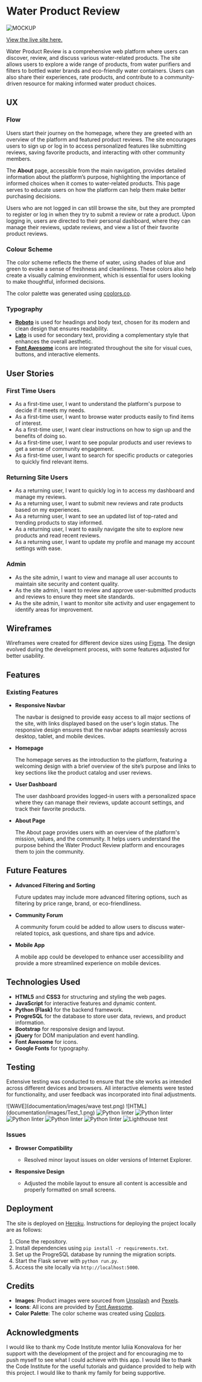 # Water Product Review

![MOCKUP](documentation/features/mockup.png)

[View the live site here.](https://water-master-769e91fb66d4.herokuapp.com/)

Water Product Review is a comprehensive web platform where users can discover, review, and discuss various water-related products. The site allows users to explore a wide range of products, from water purifiers and filters to bottled water brands and eco-friendly water containers. Users can also share their experiences, rate products, and contribute to a community-driven resource for making informed water product choices.

## UX

### Flow

Users start their journey on the homepage, where they are greeted with an overview of the platform and featured product reviews. The site encourages users to sign up or log in to access personalized features like submitting reviews, saving favorite products, and interacting with other community members.

The **About** page, accessible from the main navigation, provides detailed information about the platform’s purpose, highlighting the importance of informed choices when it comes to water-related products. This page serves to educate users on how the platform can help them make better purchasing decisions.


Users who are not logged in can still browse the site, but they are prompted to register or log in when they try to submit a review or rate a product. Upon logging in, users are directed to their personal dashboard, where they can manage their reviews, update reviews, and view a list of their favorite product reviews.

### Colour Scheme

The color scheme reflects the theme of water, using shades of blue and green to evoke a sense of freshness and cleanliness. These colors also help create a visually calming environment, which is essential for users looking to make thoughtful, informed decisions.

The color palette was generated using [coolors.co](https://coolors.co).



### Typography

- **[Roboto](https://fonts.google.com/specimen/Roboto)** is used for headings and body text, chosen for its modern and clean design that ensures readability.
- **[Lato](https://fonts.google.com/specimen/Lato)** is used for secondary text, providing a complementary style that enhances the overall aesthetic.
- **[Font Awesome](https://fontawesome.com)** icons are integrated throughout the site for visual cues, buttons, and interactive elements.

## User Stories

### First Time Users

- As a first-time user, I want to understand the platform's purpose to decide if it meets my needs.
- As a first-time user, I want to browse water products easily to find items of interest.
- As a first-time user, I want clear instructions on how to sign up and the benefits of doing so.
- As a first-time user, I want to see popular products and user reviews to get a sense of community engagement.
- As a first-time user, I want to search for specific products or categories to quickly find relevant items.

### Returning Site Users

- As a returning user, I want to quickly log in to access my dashboard and manage my reviews.
- As a returning user, I want to submit new reviews and rate products based on my experiences.
- As a returning user, I want to see an updated list of top-rated and trending products to stay informed.
- As a returning user, I want to easily navigate the site to explore new products and read recent reviews.
- As a returning user, I want to update my profile and manage my account settings with ease.

### Admin

- As the site admin, I want to view and manage all user accounts to maintain site security and content quality.
- As the site admin, I want to review and approve user-submitted products and reviews to ensure they meet site standards.
- As the site admin, I want to monitor site activity and user engagement to identify areas for improvement.

## Wireframes

Wireframes were created for different device sizes using [Figma](https://www.figma.com/). The design evolved during the development process, with some features adjusted for better usability.

## Features

### Existing Features

- **Responsive Navbar**

  The navbar is designed to provide easy access to all major sections of the site, with links displayed based on the user's login status. The responsive design ensures that the navbar adapts seamlessly across desktop, tablet, and mobile devices.


- **Homepage**

  The homepage serves as the introduction to the platform, featuring a welcoming design with a brief overview of the site’s purpose and links to key sections like the product catalog and user reviews.


- **User Dashboard**

  The user dashboard provides logged-in users with a personalized space where they can manage their reviews, update account settings, and track their favorite products.

 

- **About Page**

  The About page provides users with an overview of the platform's mission, values, and the community. It helps users understand the purpose behind the Water Product Review platform and encourages them to join the community.

 
## Future Features

- **Advanced Filtering and Sorting**

  Future updates may include more advanced filtering options, such as filtering by price range, brand, or eco-friendliness.

- **Community Forum**

  A community forum could be added to allow users to discuss water-related topics, ask questions, and share tips and advice.

- **Mobile App**

  A mobile app could be developed to enhance user accessibility and provide a more streamlined experience on mobile devices.

## Technologies Used

- **HTML5** and **CSS3** for structuring and styling the web pages.
- **JavaScript** for interactive features and dynamic content.
- **Python (Flask)** for the backend framework.
- **ProgreSQL** for the database to store user data, reviews, and product information.
- **Bootstrap** for responsive design and layout.
- **jQuery** for DOM manipulation and event handling.
- **Font Awesome** for icons.
- **Google Fonts** for typography.

## Testing

Extensive testing was conducted to ensure that the site works as intended across different devices and browsers. All interactive elements were tested for functionality, and user feedback was incorporated into final adjustments.

![WAVE](documentation/images/wave test.png)
![HTML] (documentation/images/Test_1.png)
![Python linter](documentation/images/routes.png)
![Python linter](documentation/images/routes_1.png)
![Python linter](documentation/images/models.png)
![Python linter](documentation/images/init.png)
![Python linter](documentation/images/forms.png)
![Lighthouse test](documentation/images/lighthouse.png)

### Issues

- **Browser Compatibility**
  - Resolved minor layout issues on older versions of Internet Explorer.
  
- **Responsive Design**
  - Adjusted the mobile layout to ensure all content is accessible and properly formatted on small screens.

## Deployment

The site is deployed on [Heroku](https://www.heroku.com/). Instructions for deploying the project locally are as follows:

1. Clone the repository.
2. Install dependencies using `pip install -r requirements.txt`.
3. Set up the ProgreSQL database by running the migration scripts.
4. Start the Flask server with `python run.py`.
5. Access the site locally via `http://localhost:5000`.

## Credits

- **Images**: Product images were sourced from [Unsplash](https://unsplash.com/) and [Pexels](https://www.pexels.com/).
- **Icons**: All icons are provided by [Font Awesome](https://fontawesome.com/).
- **Color Palette**: The color scheme was created using [Coolors](https://coolors.co/).

## Acknowledgments

I would like to thank my Code Institute mentor Iuliia Konovalova for her support with the development of the project and for encouraging me to push myself to see what I could achieve with this app.
I would like to thank the Code Institute for the useful tutorials and guidance provided to help with this project.
I would like to thank my family for being supportive.

